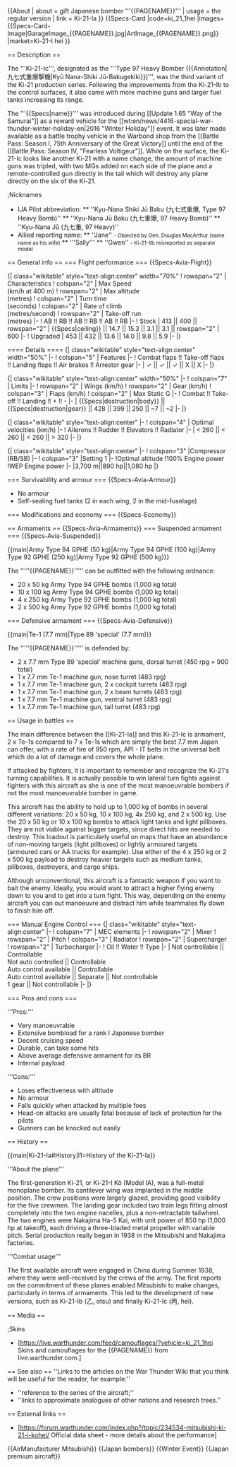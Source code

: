 {{About
| about = gift Japanese bomber '''{{PAGENAME}}'''
| usage = the regular version
| link = Ki-21-Ia
}}
{{Specs-Card
|code=ki_21_1hei
|images={{Specs-Card-Image|GarageImage_{{PAGENAME}}.jpg|ArtImage_{{PAGENAME}}.png}}
|market=Ki-21-I hei
}}

== Description ==
<!-- ''In the description, the first part should be about the history of and the creation and combat usage of the aircraft, as well as its key features. In the second part, tell the reader about the aircraft in the game. Insert a screenshot of the vehicle, so that if the novice player does not remember the vehicle by name, he will immediately understand what kind of vehicle the article is talking about.'' -->
The '''Ki-21-Ic''', designated as the '''Type 97 Heavy Bomber ({{Annotation|九七式重爆撃機|Kyū Nana-Shiki Jū-Bakugekiki}})''', was the third variant of the Ki-21 production series. Following the improvements from the Ki-21-Ib to the control surfaces, it also came with more machine guns and larger fuel tanks increasing its range.

The '''{{Specs|name}}''' was introduced during [[Update 1.65 "Way of the Samurai"]] as a reward vehicle for the [[wt:en/news/4416-special-war-thunder-winter-holiday-en|2016 "Winter Holiday"]] event. It was later made available as a battle trophy vehicle in the Warbond shop from the [[Battle Pass: Season I, 75th Anniversary of the Great Victory]] until the end of the [[Battle Pass: Season IV, "Fearless Voltigeur"]]. While on the surface, the Ki-21-Ic looks like another Ki-21 with a name change, the amount of machine guns was tripled, with two MGs added on each side of the plane and a remote-controlled gun directly in the tail which will destroy any plane directly on the six of the Ki-21.

;Nicknames

* IJA Pilot abbreviation: 
** ''Kyu-Nana Shiki Jū Baku (九七式重爆, Type 97 Heavy Bomb)''
** ''Kyu-Nana Jū Baku (九七重爆, 97 Heavy Bomb)''
** ''Kyu-Nana Jū (九七重, 97 Heavy)''
* Allied reporting name:
** ''Jane'' <small>- Objected by Gen. Douglas MacArthur (same name as his wife)</small> 
** '''Sally'''
** ''Gwen'' <small>- Ki-21-IIb misreported as separate model</small>

== General info ==
=== Flight performance ===
{{Specs-Avia-Flight}}
<!-- ''Describe how the aircraft behaves in the air. Speed, manoeuvrability, acceleration and allowable loads - these are the most important characteristics of the vehicle.'' -->

{| class="wikitable" style="text-align:center" width="70%"
! rowspan="2" | Characteristics
! colspan="2" | Max Speed<br>(km/h at 400 m)
! rowspan="2" | Max altitude<br>(metres)
! colspan="2" | Turn time<br>(seconds)
! colspan="2" | Rate of climb<br>(metres/second)
! rowspan="2" | Take-off run<br>(metres)
|-
! AB !! RB !! AB !! RB !! AB !! RB
|-
! Stock
| 413 || 400 || rowspan="2" | {{Specs|ceiling}} || 14.7 || 15.3 || 3.1 || 3.1 || rowspan="2" | 600
|-
! Upgraded
| 453 || 432 || 13.6 || 14.0 || 9.8 || 5.9
|-
|}

==== Details ====
{| class="wikitable" style="text-align:center" width="50%"
|-
! colspan="5" | Features
|-
! Combat flaps !! Take-off flaps !! Landing flaps !! Air brakes !! Arrestor gear
|-
| ✓ || ✓ || ✓ || X || X     <!-- ✓ -->
|-
|}

{| class="wikitable" style="text-align:center" width="50%"
|-
! colspan="7" | Limits
|-
! rowspan="2" | Wings (km/h)
! rowspan="2" | Gear (km/h)
! colspan="3" | Flaps (km/h)
! colspan="2" | Max Static G
|-
! Combat !! Take-off !! Landing !! + !! -
|-
| {{Specs|destruction|body}} || {{Specs|destruction|gear}} || 428 || 399 || 250 || ~7 || ~2
|-
|}

{| class="wikitable" style="text-align:center"
|-
! colspan="4" | Optimal velocities (km/h)
|-
! Ailerons !! Rudder !! Elevators !! Radiator
|-
| < 260 || < 260 || < 260 || > 320
|-
|}

{| class="wikitable" style="text-align:center"
|-
! colspan="3" |Compressor (RB/SB)
|-
! colspan="3" |Setting 1
|-
!Optimal altitude
!100% Engine power
!WEP Engine power
|-
|3,700 m||890 hp||1,080 hp
|}

=== Survivability and armour ===
{{Specs-Avia-Armour}}
<!-- ''Examine the survivability of the aircraft. Note how vulnerable the structure is and how secure the pilot is, whether the fuel tanks are armoured, etc. Describe the armour, if there is any, and also mention the vulnerability of other critical aircraft systems.'' -->

* No armour
* Self-sealing fuel tanks (2 in each wing, 2 in the mid-fuselage)

=== Modifications and economy ===
{{Specs-Economy}}

== Armaments ==
{{Specs-Avia-Armaments}}
=== Suspended armament ===
{{Specs-Avia-Suspended}}
<!-- ''Describe the aircraft's suspended armament: additional cannons under the wings, bombs, rockets and torpedoes. This section is especially important for bombers and attackers. If there is no suspended weaponry remove this subsection.'' -->
{{main|Army Type 94 GPHE (50 kg)|Army Type 94 GPHE (100 kg)|Army Type 92 GPHE (250 kg)|Army Type 92 GPHE (500 kg)}}

The '''''{{PAGENAME}}''''' can be outfitted with the following ordnance:

* 20 x 50 kg Army Type 94 GPHE bombs (1,000 kg total)
* 10 x 100 kg Army Type 94 GPHE bombs (1,000 kg total)
* 4 x 250 kg Army Type 92 GPHE bombs (1,000 kg total)
* 2 x 500 kg Army Type 92 GPHE bombs (1,000 kg total)

=== Defensive armament ===
{{Specs-Avia-Defensive}}
<!-- ''Defensive armament with turret machine guns or cannons, crewed by gunners. Examine the number of gunners and what belts or drums are better to use. If defensive weaponry is not available, remove this subsection.'' -->
{{main|Te-1 (7.7 mm)|Type 89 'special' (7.7 mm)}}

The '''''{{PAGENAME}}''''' is defended by:

* 2 x 7.7 mm Type 89 'special' machine guns, dorsal turret (450 rpg = 900 total)
* 1 x 7.7 mm Te-1 machine gun, nose turret (483 rpg)
* 1 x 7.7 mm Te-1 machine gun, 2 x cockpit turrets (483 rpg)
* 1 x 7.7 mm Te-1 machine gun, 2 x beam turrets (483 rpg)
* 1 x 7.7 mm Te-1 machine gun, ventral turret (483 rpg)
* 1 x 7.7 mm Te-1 machine gun, tail turret (483 rpg)

== Usage in battles ==
<!-- ''Describe the tactics of playing in the aircraft, the features of using aircraft in a team and advice on tactics. Refrain from creating a "guide" - do not impose a single point of view, but instead, give the reader food for thought. Examine the most dangerous enemies and give recommendations on fighting them. If necessary, note the specifics of the game in different modes (AB, RB, SB).'' -->

The main difference between the [[Ki-21-Ia]] and this Ki-21-Ic is armament, 2 x Te-1s compared to 7 x Te-1s which are simply the best 7.7 mm Japan can offer, with a rate of fire of  950 rpm, API - IT belts in the universal belt which do a lot of damage and covers the whole plane.

If attacked by fighters, it is important to remember and recognize the Ki-21's turning capabilities. It is actually possible to win lateral turn fights against fighters with this aircraft as she is one of the most manoeuvrable bombers if not the most manoeuvrable bomber in game.

This aircraft has the ability to hold up to 1,000 kg of bombs in several different variations: 20 x 50 kg, 10 x 100 kg, 4x 250 kg, and 2 x 500 kg. Use the 20 x 50 kg or 10 x 100 kg bombs to attack light tanks and light pillboxes. They are not viable against bigger targets, since direct hits are needed to destroy. This loadout is particularly useful on maps that have an abundance of non-moving targets (light pillboxes) or lightly armoured targets (armoured cars or AA trucks for example). Use either of the 4 x 250 kg or 2 x 500 kg payload to destroy heavier targets such as medium tanks, pillboxes, destroyers, and cargo ships.

Although unconventional, this aircraft is a fantastic weapon if you want to bait the enemy. Ideally, you would want to attract a higher flying enemy down to you and to get into a turn fight. This way, depending on the enemy aircraft you can out manoeuvre and distract him while teammates fly down to finish him off.

=== Manual Engine Control ===
{| class="wikitable" style="text-align:center"
|-
! colspan="7" | MEC elements
|-
! rowspan="2" | Mixer
! rowspan="2" | Pitch
! colspan="3" | Radiator
! rowspan="2" | Supercharger
! rowspan="2" | Turbocharger
|-
! Oil !! Water !! Type
|-
| Not controllable || Controllable<br>Not auto controlled || Controllable<br>Auto control available || Controllable<br>Auto control available || Separate || Not controllable<br>1 gear || Not controllable
|-
|}

=== Pros and cons ===
<!-- ''Summarise and briefly evaluate the vehicle in terms of its characteristics and combat effectiveness. Mark its pros and cons in the bulleted list. Try not to use more than 6 points for each of the characteristics. Avoid using categorical definitions such as "bad", "good" and the like - use substitutions with softer forms such as "inadequate" and "effective".'' -->

'''Pros:'''

* Very manoeuvrable
* Extensive bombload for a rank I Japanese bomber
* Decent cruising speed
* Durable, can take some hits
* Above average defensive armament for its BR
* Internal payload

'''Cons:'''

* Loses effectiveness with altitude
* No armour
* Falls quickly when attacked by multiple foes
* Head-on attacks are usually fatal because of lack of protection for the pilots
* Gunners can be knocked out easily

== History ==
<!-- ''Describe the history of the creation and combat usage of the aircraft in more detail than in the introduction. If the historical reference turns out to be too long, take it to a separate article, taking a link to the article about the vehicle and adding a block "/History" (example: <nowiki>https://wiki.warthunder.com/(Vehicle-name)/History</nowiki>) and add a link to it here using the <code>main</code> template. Be sure to reference text and sources by using <code><nowiki><ref></ref></nowiki></code>, as well as adding them at the end of the article with <code><nowiki><references /></nowiki></code>. This section may also include the vehicle's dev blog entry (if applicable) and the in-game encyclopedia description (under <code><nowiki>=== In-game description ===</nowiki></code>, also if applicable).'' -->
{{main|Ki-21-Ia#History|l1=History of the Ki-21-Ia}}

'''About the plane'''

The first-generation Ki-21, or Ki-21-I Kô (Model IA), was a full-metal monoplane bomber. Its cantilever wing was implanted in the middle position. The crew positions were largely glazed, providing good visibility for the five crewmen. The landing gear included two train legs fitting almost completely into the two engine nacelles, plus a non-retractable tailwheel. The two engines were Nakajima Ha-5 Kai, with unit power of 850 hp (1,000 hp at takeoff), each driving a three-bladed metal propeller with variable pitch. Serial production really began in 1938 in the Mitsubishi and Nakajima factories.

'''Combat usage'''

The first available aircraft were engaged in China during Summer 1938, where they were well-received by the crews of the army. The first reports on the commitment of these planes enabled Mitsubishi to make changes, particularly in terms of armaments. This led to the development of new versions, such as Ki-21-Ib (乙, otsu) and finally Ki-21-Ic (丙, hei).

== Media ==
<!-- ''Excellent additions to the article would be video guides, screenshots from the game, and photos.'' -->

;Skins
* [https://live.warthunder.com/feed/camouflages/?vehicle=ki_21_1hei Skins and camouflages for the {{PAGENAME}} from live.warthunder.com.]

== See also ==
''Links to the articles on the War Thunder Wiki that you think will be useful for the reader, for example:''
* ''reference to the series of the aircraft;''
* ''links to approximate analogues of other nations and research trees.''

== External links ==
<!-- ''Paste links to sources and external resources, such as:''
* ''topic on the official game forum;''
* ''other literature.'' -->

* [https://forum.warthunder.com/index.php?/topic/234534-mitsubishi-ki-21-i-kohei/ Official data sheet - more details about the performance]

{{AirManufacturer Mitsubishi}}
{{Japan bombers}}
{{Winter Event}}
{{Japan premium aircraft}}